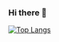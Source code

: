 ### Hi there 👋

[![Top Langs](https://github-readme-stats.vercel.app/api/top-langs/?username=AugmenTab&layout=compact&langs_count=6&hide=HTML,CSS,Handlebars,TeX)](https://github.com/AugmenTab/github-readme-stats)

<!--
**AugmenTab/AugmenTab** is a ✨ _special_ ✨ repository because its `README.md` (this file) appears on your GitHub profile.

Here are some ideas to get you started:

- 🔭 I’m currently working on ...
- 🌱 I’m currently learning ...
- 👯 I’m looking to collaborate on ...
- 🤔 I’m looking for help with ...
- 💬 Ask me about ...
- 📫 How to reach me: ...
- 😄 Pronouns: ...
- ⚡ Fun fact: ...
-->
